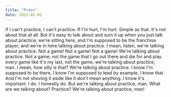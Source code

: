 ```yaml
---
title: "Press"
date: 2021-02-01
---
```


If I can't practice, I can't practice. 
If I'm hurt, I'm hurt. Simple as that.
It's not about that at all. But it's easy to talk about and sum it up when you just talk about practice; 
we're sitting here, and I'm supposed to be the franchise player, and we're in here talking about practice.
I mean, listen, we're talking about practice. Not a game! Not a game! Not a game! We're talking about practice.
Not a game; not the game that I go out there and die for and play every game like it's my last, not the game, we're talking about practice, man.
I mean, how silly is that? We're talking about practice. I know I'm supposed to be there, I know I'm supposed to lead by example, I know that.
And I'm not shoving it aside like it don't mean anything. 
I know it's important. I do. I honestly do. But we're talking about practice, man. What are we talking about? Practice? We're talking about practice, man!
